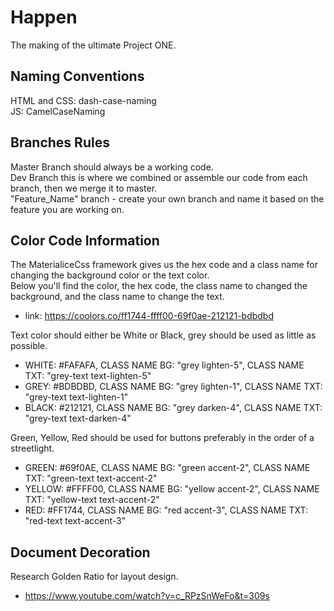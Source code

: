 # Happen
The making of the ultimate Project ONE.

## Naming Conventions
HTML and CSS: dash-case-naming  
JS: CamelCaseNaming

## Branches Rules
Master Branch should always be a working code.  
Dev Branch this is where we combined or assemble our code from each branch, then we merge it to master.  
"Feature_Name" branch - create your own branch and name it based on the feature you are working on.  

## Color Code Information
The MaterialiceCss framework gives us the hex code and a class name for changing the background color or the text color.  
Below you'll find the color, the hex code, the class name to changed the background, and the class name to change the text.   

- link: https://coolors.co/ff1744-ffff00-69f0ae-212121-bdbdbd  

Text color should either be White or Black, grey should be used as little as possible.  
- WHITE: #FAFAFA, CLASS NAME BG: "grey lighten-5", CLASS NAME TXT: "grey-text text-lighten-5"  
- GREY: #BDBDBD, CLASS NAME BG: "grey lighten-1", CLASS NAME TXT: "grey-text text-lighten-1"  
- BLACK: #212121, CLASS NAME BG: "grey darken-4", CLASS NAME TXT: "grey-text text-darken-4"  

Green, Yellow, Red should be used for buttons preferably in the order of a streetlight.  
- GREEN: #69f0AE, CLASS NAME BG: "green accent-2", CLASS NAME TXT: "green-text text-accent-2"  
- YELLOW: #FFFF00, CLASS NAME BG: "yellow accent-2", CLASS NAME TXT: "yellow-text text-accent-2"  
- RED: #FF1744, CLASS NAME BG: "red accent-3", CLASS NAME TXT: "red-text text-accent-3"  

## Document Decoration  
Research Golden Ratio for layout design.  

- https://www.youtube.com/watch?v=c_RPzSnWeFo&t=309s
